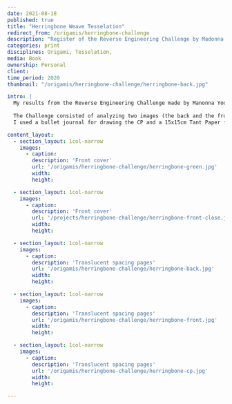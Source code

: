 ```yaml
---
date: 2021-08-18
published: true
title: "Herringbone Weave Tesselation"
redirect_from: /origamis/herringbone-challenge
description: "Register of the Reverse Engineering Challenge by Madonna Yoder"
categories: print
disciplines: Origami, Tesselation, 
media: Book
ownership: Personal
client:
time_period: 2020
thumbnail: "/origamis/herringbone-challenge/herringbone-back.jpg"

intro: |
  My results from the Reverse Engineering Challenge made by Manonna Yoder [@gatheringfolds](https://www.instagram.com/gatheringfolds/) of her Herringbone Weave Tesselation, normally folded in fabric.
  
  The Challenge consisted of analyzing two images (the back and the front) of the tesselation, reverse engineering its Crease Pattern, folding the model and sending a picture of the result. 
  I used a bullet journal for drawing the CP and a 15x15cm Tant Paper for the fold.

content_layout:
  - section_layout: 1col-narrow
    images:
      - caption:
        description: 'Front cover'
        url: '/origamis/herringbone-challenge/herringbone-green.jpg'
        width:
        height:

  - section_layout: 1col-narrow
    images:
      - caption:
        description: 'Front cover'
        url: '/projects/herringbone-challenge/herringbone-front-close.jpg'
        width:
        height:

  - section_layout: 1col-narrow
    images:
      - caption:
        description: 'Translucent spacing pages'
        url: '/origamis/herringbone-challenge/herringbone-back.jpg'
        width:
        height:

  - section_layout: 1col-narrow
    images:
      - caption:
        description: 'Translucent spacing pages'
        url: '/origamis/herringbone-challenge/herringbone-front.jpg'
        width:
        height:

  - section_layout: 1col-narrow
    images:
      - caption:
        description: 'Translucent spacing pages'
        url: '/origamis/herringbone-challenge/herringbone-cp.jpg'
        width:
        height:

---
```

